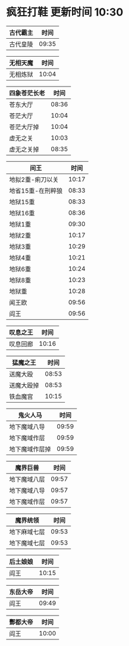 # 疯狂打鞋 更新时间 10:30

| 古代霸主   | 时间    |
|--------|-------|
| 古代皇陵 | 09:35 |

| 无相天魔   | 时间    |
|--------|-------|
| 无相炼狱 | 10:04 |

| 四象苍茫长老   | 时间    |
|--------|-------|
| 苍东大厅 | 08:36 |
| 苍茫大厅 | 10:04 |
| 苍茫大厅掉 | 10:04 |
| 虚无之关 | 10:03 |
| 虚无之关掉 | 08:35 |

| 间王   | 时间    |
|--------|-------|
| 地拟2重-痢刀以关 | 10:17 |
| 地省15重-在刑粹狼 | 08:33 |
| 地狱15重 | 08:33 |
| 地狱16重 | 08:36 |
| 地狱1重 | 09:30 |
| 地狱2重 | 10:17 |
| 地狱3重 | 10:29 |
| 地狱4重 | 10:21 |
| 地狱6重 | 10:24 |
| 地狱8重 | 10:23 |
| 地狱重 | 10:28 |
| 闻王欧 | 09:56 |
| 阎王 | 09:56 |

| 叹息之王   | 时间    |
|--------|-------|
| 叹息回廊 | 10:16 |

| 猛魔之王   | 时间    |
|--------|-------|
| 送魔大殴 | 08:53 |
| 送魔大殴掉 | 08:53 |
| 铁血魔宫 | 10:15 |

| 鬼火人马   | 时间    |
|--------|-------|
| 地下魔域八导 | 09:59 |
| 地下魔域作层 | 09:59 |
| 地下魔域作层掉 | 09:59 |

| 魔界巨兽   | 时间    |
|--------|-------|
| 地下魔域八层 | 09:57 |
| 地下魔域八导 | 09:57 |
| 地下魔域作层 | 09:57 |

| 魔界统领   | 时间    |
|--------|-------|
| 地下麻域七层 | 09:53 |
| 地下魔域七层 | 09:53 |

| 后土娘娘   | 时间    |
|--------|-------|
| 阎王 | 10:15 |

| 东岳大帝   | 时间    |
|--------|-------|
| 阎王 | 09:49 |

| 酆都大帝   | 时间    |
|--------|-------|
| 阎王 | 10:00 |